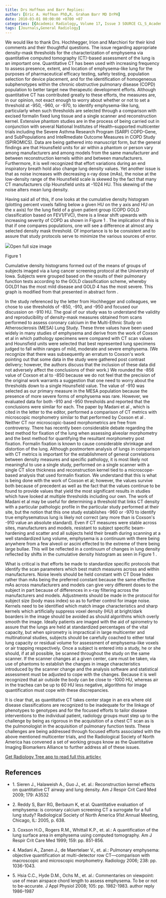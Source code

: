 ```yaml
---
title: Drs Hoffman and Barr Replies:
author: [Eric A. Hoffman PhD,R. Graham Barr MD DrPH]
date: 2010-03-01 00:00:00 +0700 +07
categories: [{Academic Radiology, Volume 17, Issue 3 SOURCE CL_S_AcademicRadiologyVolume17Issue3 1}]
tags: [Journals,General Radiology]
---
```

We would like to thank Drs. Hochhegger, Irion and Marchiori for their kind comments and their thoughtful questions. The issue regarding appropriate density-mask thresholds for the characterization of emphysema via quantitative computed tomography (CT)-based assessment of the lung is an important one. Quantitative CT has been used with increasing frequency to assess presence, extent, and location of emphysema-like lung for the purposes of pharmaceutical efficacy testing, safety testing, population selection for device placement, and for the identification of homogeneous subphenotypes within the chronic obstructive pulmonary disease (COPD) population to better target new therapeutic development efforts. Although quantitative CT has contributed greatly to these efforts, the measures are, in our opinion, not exact enough to worry about whether or not to set a threshold at -950, -960, or -970, to identify emphysema-like lung, particularly when such thresholds are selected through a comparison with excised formalin fixed lung tissue and a single scanner and reconstruction kernel. Extensive phantom studies are in the process of being carried out in conjunction with several National Institutes of Health–supported multicenter trials including the Severe Asthma Research Program (SARP) COPD-Gene, and SubPopulations and InteRmediate Outcome Measures in COPD Study (SPIROMICS). Data are being gathered into manuscript form, but the general findings are that Hounsfield units for air within a phantom or person vary among manufacturers and among models from the same manufacturer and between reconstruction kernels within and between manufacturers. Furthermore, it is well recognized that effort variations during an end inspiratory breath hold also change lung density values. Yet another issue is that as noise increases with decreasing x-ray dose (mAs), the noise at the low-density range of the Hounsfield scale is skewed by the fact that many CT manufacturers clip Hounsfield units at -1024 HU. This skewing of the noise alters mean lung density.

Having said all of this, if one looks at the cumulative density histogram (plotting percent voxels falling below a given HU on the y axis and HU on the x axis) for the lung field of a given patient group (COPD GOLD classification based on FEV1/FVC), there is a linear shift upwards with increasing severity of COPD as shown in  Figure 1 . The implication of this is that if one compares populations, one will see a difference at almost any selected density mask threshold. Of importance is to be consistent and to assure that study protocols serve to minimize the various sources of error.

![](https://d1niluoi1dd30v.cloudfront.net/10766332/S1076633210X00022/S1076633209006722/gr1.jpg?Signature=dBcodnV%7EtkLtLNTUSKkdEuWb9TNQ%7EUQQeTM%7EmSbxgNunnRBHX88lYwW7DyCNvUuJWeN61iVXNu1EpIgC7lr%7EeuaaQ7i89Lfjr3UKAujA1mSFlESTndzt0Z-d-ii5DDJoF3H4xZyb6sXrMTMWuW-wNHo-M%7EHaWc-lhy-zB51GqpA_&Expires=1669556439&Key-Pair-Id=APKAICLNFGBCWWYGVIZQ)Open full size image

Figure 1


Cumulative density histograms formed out of the means of groups of subjects imaged via a lung cancer screening protocol at the University of Iowa. Subjects were grouped based on the results of their pulmonary function tests according to the GOLD classification scheme, whereby GOLD1 has the most mild disease and GOLD 4 has the most severe. This graph is modified from that presented in abstract form .


In the study referenced by the letter from Hochhegger and colleagues, we chose to use thresholds of -850, -910, and -950 and focused our discussion on -910 HU. The goal of our study was to understand the validity and reproducibility of density-mask measures obtained from scans performed to assess coronary calcium in the Multi-Ethnic Study on Atherosclerosis (MESA) Lung Study. These three values have been used widely in many studies of emphysema and derive from the work of Coxson et al in which pathology specimens were compared with CT scan values and Hounsfield units were selected that best represented lung specimens judged to fall within ranges of mild, moderate and severe emphysema. (We recognize that there was subsequently an erratum to Coxson's work pointing out that some data in the study were gathered post contrast delivery; however, the authors discuss that the inclusion of these data did not adversely affect the conclusions of their work.) We rounded the -856 value of Coxson et al to -850 because we do not feel that the precision of the original work warrants a suggestion that one need to worry about the thresholds down to a single Hounsfield value. The value of -910 was selected as our primary measure in the MESA population because the presence of more severe forms of emphysema was rare. However, we evaluated data for both -910 and -950 thresholds and reported that the conclusions were similar for each. The paper by Madani et al , which is cited in the letter to the editor, performed a comparison of CT metrics with microscopic morphometry similar to that performed by Coxson et al . Neither CT nor microscopic-based morphometrics are free from controversy. There has recently been considerable debate regarding the best method for fixation of the lung when assessing alveolar morphometry and the best method for quantifying the resultant morphometry post fixation. Formalin fixation is known to cause considerable shrinkage and distortion of the lung. Although postmortem analysis of lungs in comparison with CT metrics is important for the establishment of general correlations between density measures and specific pathology, it is most likely not meaningful to use a single study, performed on a single scanner with a single CT slice thickness and reconstruction kernel tied to a microscope-based analysis that used formalin fixation. We understand that this is what is being done with the work of Coxson et al; however, the values survive both because of precedent as well as the fact that the values continue to be found to provide values that yield the most significant results in studies which have looked at multiple thresholds including our own. The work of Madani et al may be useful for determining a threshold that links CT density with a particular pathologic profile in the particular study performed at their site, but the notion that this one study establishes -960 or -970 to identify true emphysematous lung is likely not correct (any more than is Coxson's -910 value an absolute standard). Even if CT measures were stable across sites, manufacturers and models, resistant to subject specific beam-hardening and scatter and all subjects held their breath during scanning at a well standardized lung volume, emphysema is a continuum with there being anywhere from a few alveoli or ascini effected to the extreme of there being large bullae. This will be reflected in a continuum of changes in lung density reflected by shifts in the cumulative density histogram as seen in  Figure 1 .

What is critical is that efforts be made to standardize specific protocols that identify the scan parameters which best match measures across and within manufacturers. Noise levels should be held constant with CT Dose Index rather than mAs being the preferred constant because the same effective mAs across manufacturers and models can give very different doses to the subject in part because of differences in x-ray filtering across the manufacturers and models. Adjustments should be made in the protocol for subject size (body mass index) so as to further control for image noise. Kernels need to be identified which match image characteristics and sharp kernels which artificially suppress voxel density (HU) at bright/dark boarders in the image should be avoided as should algorithms which overly smooth the image. Ideally patients are imaged with the aid of spirometry to assure that the lungs are held at standardized percentages of the vital capacity, but when spirometry is impractical in large multicenter and multinational studies, subjects should be carefully coached to either total lung capacity or residual volume for assessment of emphysema-like voxels or air trapping respectively. Once a subject is entered into a study, he or she should, if at all possible, be scanned throughout the study on the same scanner. If the scanner changes at a given center, care must be taken, via use of phantoms to establish the changes in image characteristics introduced by the scanner change and the analysis software and statistical assessment must be adjusted to cope with the changes. Because it is well recognized that air outside the body can be close to -1000 HU, whereas air in the trachea can be up to 60 HU less negative, algorithms for image quantification must cope with these discrepancies.

It is clear that, as quantitative CT takes center stage in an era where old disease classifications are recognized to be inadequate for the linkage of phenotypes to genotypes and for the focused efforts to tailor disease interventions to the individual patient, radiology groups must step up to the challenge by being as rigorous in the acquisition of a chest CT scan as is the pulmonologist in the acquisition of pulmonary function tests. These challenges are being addressed through focused efforts associated with the above mentioned multicenter trials, and the Radiological Society of North America has convened a set of working groups know as the Quantitative Imaging Biomarkers Alliance to further address all of these issues.

[Get Radiology Tree app to read full this article<](https://clinicalpub.com/app)

## References

- 1\. Sieren J., Halaweish A., Guo J., et. al.: Reconstruction kernel effects on quantitative CT airway and lung density. Am J Respir Crit Card Med 2009; 179: A3532


- 2\.  Reddy S, Barr RG, Berbaum K, et al. Quantitative evaluation of emphysema: is coronary calcium screening CT a surrogate for a full lung study? Radiological Society of North America 91st Annual Meeting, Chicago, IL: 2005, p. 638.


- 3\. Coxson H.O., Rogers R.M., Whittall K.P., et. al.: A quantification of the lung surface area in emphysema using computed tomography. Am J Respir Crit Care Med 1999; 159: pp. 851-856.


- 4\. Madani A., Zanen J., de Maertelaer V., et. al.: Pulmonary emphysema: objective quantification at multi-detector row CT—comparison with macroscopic and microscopic morphometry. Radiology 2006; 238: pp. 1036-1043.


- 5\. Hsia C.C., Hyde D.M., Ochs M., et. al.: Commentaries on viewpoint: use of mean airspace chord length to assess emphysema. To be or not to be-accurate. J Appl Physiol 2008; 105: pp. 1982-1983. author reply 1986–1987
